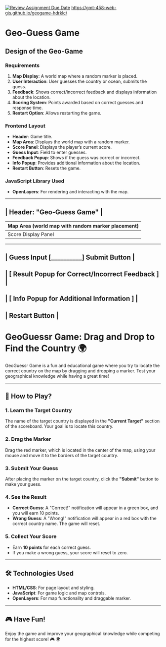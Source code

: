 [![Review Assignment Due Date](https://classroom.github.com/assets/deadline-readme-button-22041afd0340ce965d47ae6ef1cefeee28c7c493a6346c4f15d667ab976d596c.svg)](https://classroom.github.com/a/ATV5e7Id)
https://gmt-458-web-gis.github.io/geogame-hdrklc/
# Geo-Guess Game

## Design of the Geo-Game 

### Requirements
1. **Map Display**: A world map where a random marker is placed.
2. **User Interaction**: User guesses the country or ocean, submits the guess.
3. **Feedback**: Shows correct/incorrect feedback and displays information about the location.
4. **Scoring System**: Points awarded based on correct guesses and response time.
5. **Restart Option**: Allows restarting the game.

### Frontend Layout
- **Header**: Game title.
- **Map Area**: Displays the world map with a random marker.
- **Score Panel**: Displays the player’s current score.
- **Guess Input**: Field to enter guesses.
- **Feedback Popup**: Shows if the guess was correct or incorrect.
- **Info Popup**: Provides additional information about the location.
- **Restart Button**: Resets the game.

### JavaScript Library Used
- **OpenLayers**: For rendering and interacting with the map.

 -------------------------------------------------------
|               Header: "Geo-Guess Game"               |
 -------------------------------------------------------
|   Map Area (world map with random marker placement)  |
|------------------------------------------------------|
|                  Score Display Panel                 |
 -------------------------------------------------------
|  Guess Input [__________]  Submit Button             |
 -------------------------------------------------------
|  [ Result Popup for Correct/Incorrect Feedback ]     |
 -------------------------------------------------------
|  [ Info Popup for Additional Information ]           |
 -------------------------------------------------------
|                  Restart Button                      |
 -------------------------------------------------------


# GeoGuessr Game: Drag and Drop to Find the Country 🌍

GeoGuessr Game is a fun and educational game where you try to locate the correct country on the map by dragging and dropping a marker. Test your geographical knowledge while having a great time!

---

## 📖 How to Play?

### 1. Learn the Target Country
The name of the target country is displayed in the **"Current Target"** section of the scoreboard. Your goal is to locate this country.

### 2. Drag the Marker
Drag the red marker, which is located in the center of the map, using your mouse and move it to the borders of the target country.

### 3. Submit Your Guess
After placing the marker on the target country, click the **"Submit"** button to make your guess.

### 4. See the Result
- **Correct Guess**: A "Correct!" notification will appear in a green box, and you will earn 10 points.
- **Wrong Guess**: A "Wrong!" notification will appear in a red box with the correct country name. The game will reset.

### 5. Collect Your Score
- Earn **10 points** for each correct guess.
- If you make a wrong guess, your score will reset to zero.

---

## 🛠️ Technologies Used

- **HTML/CSS**: For page layout and styling.
- **JavaScript**: For game logic and map controls.
- **OpenLayers**: For map functionality and draggable marker.

---

## 🎮 Have Fun!

Enjoy the game and improve your geographical knowledge while competing for the highest score! 🎮 🌍
